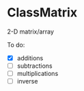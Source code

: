 # ClassMatrix
2-D matrix/array

To do:

- [x] additions
- [ ] subtractions
- [ ] multiplications
- [ ] inverse
